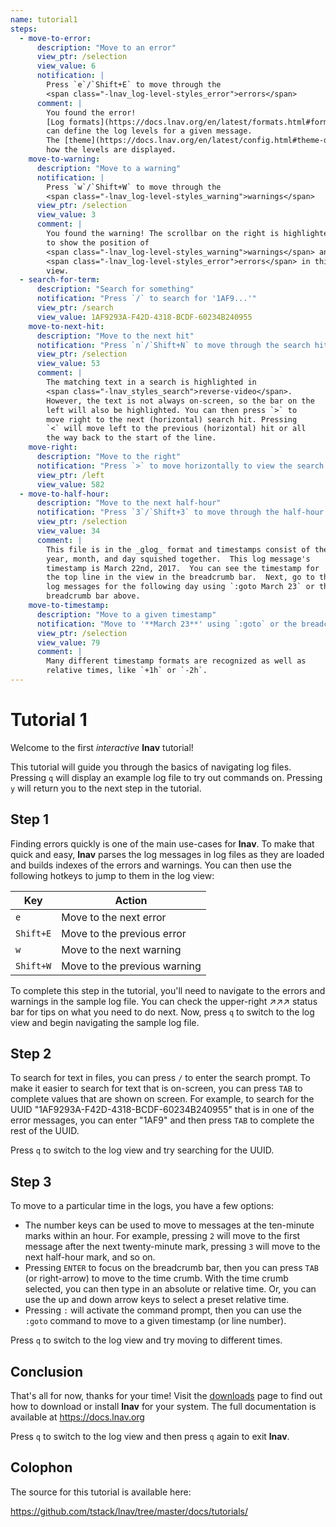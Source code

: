 ```yaml
---
name: tutorial1
steps:
  - move-to-error:
      description: "Move to an error"
      view_ptr: /selection
      view_value: 6
      notification: |
        Press `e`/`Shift+E` to move through the
        <span class="-lnav_log-level-styles_error">errors</span>
      comment: |
        You found the error!
        [Log formats](https://docs.lnav.org/en/latest/formats.html#format-file-reference)
        can define the log levels for a given message.
        The [theme](https://docs.lnav.org/en/latest/config.html#theme-definitions) defines
        how the levels are displayed.
    move-to-warning:
      description: "Move to a warning"
      notification: |
        Press `w`/`Shift+W` to move through the
        <span class="-lnav_log-level-styles_warning">warnings</span>
      view_ptr: /selection
      view_value: 3
      comment: |
        You found the warning! The scrollbar on the right is highlighted
        to show the position of
        <span class="-lnav_log-level-styles_warning">warnings</span> and
        <span class="-lnav_log-level-styles_error">errors</span> in this
        view.
  - search-for-term:
      description: "Search for something"
      notification: "Press `/` to search for '1AF9...'"
      view_ptr: /search
      view_value: 1AF9293A-F42D-4318-BCDF-60234B240955
    move-to-next-hit:
      description: "Move to the next hit"
      notification: "Press `n`/`Shift+N` to move through the search hits"
      view_ptr: /selection
      view_value: 53
      comment: |
        The matching text in a search is highlighted in
        <span class="-lnav_styles_search">reverse-video</span>.
        However, the text is not always on-screen, so the bar on the
        left will also be highlighted. You can then press `>` to
        move right to the next (horizontal) search hit. Pressing
        `<` will move left to the previous (horizontal) hit or all
        the way back to the start of the line.
    move-right:
      description: "Move to the right"
      notification: "Press `>` to move horizontally to view the search hit"
      view_ptr: /left
      view_value: 582
  - move-to-half-hour:
      description: "Move to the next half-hour"
      notification: "Press `3`/`Shift+3` to move through the half-hour marks"
      view_ptr: /selection
      view_value: 34
      comment: |
        This file is in the _glog_ format and timestamps consist of the
        year, month, and day squished together.  This log message's
        timestamp is March 22nd, 2017.  You can see the timestamp for
        the top line in the view in the breadcrumb bar.  Next, go to the
        log messages for the following day using `:goto March 23` or the
        breadcrumb bar above.
    move-to-timestamp:
      description: "Move to a given timestamp"
      notification: "Move to '**March 23**' using `:goto` or the breadcrumb bar"
      view_ptr: /selection
      view_value: 79
      comment: |
        Many different timestamp formats are recognized as well as
        relative times, like `+1h` or `-2h`.
---
```

# Tutorial 1

Welcome to the first _interactive_ **lnav** tutorial!

This tutorial will guide you through the basics of navigating log files.
Pressing `q` will display an example log file to try out commands on.
Pressing `y` will return you to the next step in the tutorial.

## Step 1

Finding errors quickly is one of the main use-cases for **lnav**.  To
make that quick and easy, **lnav** parses the log messages in log files
as they are loaded and builds indexes of the errors and warnings.  You
can then use the following hotkeys to jump to them in the log view:

| Key       | Action                                                                           |
|-----------|----------------------------------------------------------------------------------|
| `e`       | Move to the next <span class="-lnav_log-level-styles_error">error</span>         |
| `Shift+E` | Move to the previous <span class="-lnav_log-level-styles_error">error</span>     |
| `w`       | Move to the next <span class="-lnav_log-level-styles_warning">warning</span>     |
| `Shift+W` | Move to the previous <span class="-lnav_log-level-styles_warning">warning</span> |

To complete this step in the tutorial, you'll need to navigate to the
errors and warnings in the sample log file. You can check the upper-right
↗↗↗ status bar for tips on what you need to do next. Now, press `q` to
switch to the log view and begin navigating the sample log file.

## Step 2

To search for text in files, you can press `/` to enter the search
prompt.  To make it easier to search for text that is on-screen, you
can press `TAB` to complete values that are shown on screen.  For
example, to search for the UUID "1AF9293A-F42D-4318-BCDF-60234B240955"
that is in one of the error messages, you can enter "1AF9" and then
press `TAB` to complete the rest of the UUID.

Press `q` to switch to the log view and try searching for the UUID.

## Step 3

To move to a particular time in the logs, you have a few options:

* The number keys can be used to move to messages at the ten-minute
  marks within an hour.  For example, pressing `2` will move to the
  first message after the next twenty-minute mark, pressing `3`
  will move to the next half-hour mark, and so on.
* Pressing `ENTER` to focus on the breadcrumb bar, then you
  can press `TAB` (or right-arrow) to move to the time crumb.
  With the time crumb selected, you can then type in an absolute
  or relative time.  Or, you can use the up and down arrow keys
  to select a preset relative time.
* Pressing `:` will activate the command prompt, then you can use
  the `:goto` command to move to a given timestamp (or line number).

Press `q` to switch to the log view and try moving to different
times.

## Conclusion

That's all for now, thanks for your time! Visit the
[downloads](https://lnav.org/downloads) page to find out how to
download or install **lnav** for your system. The full
documentation is available at https://docs.lnav.org

Press `q` to switch to the log view and then press `q` again to
exit **lnav**.

## Colophon

The source for this tutorial is available here:

https://github.com/tstack/lnav/tree/master/docs/tutorials/
